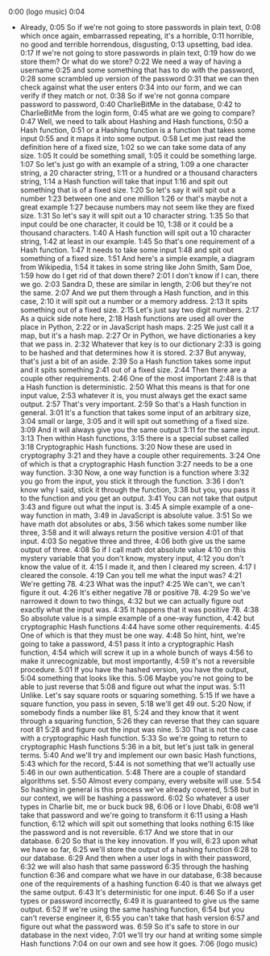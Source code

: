 0:00
(logo music)
0:04
- Already,
0:05
So if we're not going to store passwords in plain text,
0:08
which once again, embarrassed repeating, it's a horrible,
0:11
horrible, no good and terrible horrendous, disgusting,
0:13
upsetting, bad idea.
0:17
If we're not going to store passwords in plain text,
0:19
how do we store them? Or what do we store?
0:22
We need a way of having a username
0:25
and some something that has to do with the password,
0:28
some scrambled up version of the password
0:31
that we can then check against what the user enters
0:34
into our form, and we can verify if they match or not.
0:38
So if we're not gonna compare password to password,
0:40
CharlieBitMe in the database,
0:42
to CharlieBitMe from the login form,
0:45
what are we going to compare?
0:47
Well, we need to talk about Hashing and Hash functions,
0:50
a Hash function,
0:51
or a Hashing function is a function that takes some input
0:55
and it maps it into some output.
0:58
Let me just read the definition here of a fixed size,
1:02
so we can take some data of any size.
1:05
It could be something small,
1:05
it could be something large.
1:07
So let's just go with an example of a string,
1:09
a one character string, a 20 character string,
1:11
or a hundred or a thousand characters string,
1:14
a Hash function will take that input
1:16
and spit out something that is of a fixed size.
1:20
So let's say it will spit out a number
1:23
between one and one million
1:26
or that's maybe not a great example
1:27
because numbers may not seem like they are fixed size.
1:31
So let's say it will spit out a 10 character string.
1:35
So that input could be one character, it could be 10,
1:38
or it could be a thousand characters.
1:40
A Hash function will spit out a 10 character string,
1:42
at least in our example.
1:45
So that's one requirement of a Hash function.
1:47
It needs to take some input
1:48
and spit out something of a fixed size.
1:51
And here's a simple example, a diagram from Wikipedia,
1:54
it takes in some string like John Smith, Sam Doe,
1:59
how do I get rid of that down there?
2:01
I don't know if I can, there we go.
2:03
Sandra D, these are similar in length,
2:06
but they're not the same.
2:07
And we put them through a Hash function, and in this case,
2:10
it will spit out a number or a memory address.
2:13
It spits something out of a fixed size.
2:15
Let's just say two digit numbers.
2:17
As a quick side note here,
2:18
Hash functions are used all over the place in Python,
2:22
or in JavaScript hash maps.
2:25
We just call it a map, but it's a hash map.
2:27
Or in Python, we have dictionaries a key that we pass in.
2:32
Whatever that key is to our dictionary
2:33
is going to be hashed and that determines how it is stored.
2:37
But anyway, that's just a bit of an aside.
2:39
So a Hash function takes some input and it spits something
2:41
out of a fixed size.
2:44
Then there are a couple other requirements.
2:46
One of the most important
2:48
is that a Hash function is deterministic.
2:50
What this means is that for one input value,
2:53
whatever it is, you must always get the exact same output.
2:57
That's very important.
2:59
So that's a Hash function in general.
3:01
It's a function that takes some input of an arbitrary size,
3:04
small or large,
3:05
and it will spit out something of a fixed size.
3:09
And it will always give you the same output
3:11
for the same input.
3:13
Then within Hash functions,
3:15
there is a special subset called
3:18
Cryptographic Hash functions.
3:20
Now these are used in cryptography
3:21
and they have a couple other requirements.
3:24
One of which is that a cryptographic Hash function
3:27
needs to be a one way function.
3:30
Now, a one way function is a function where
3:32
you go from the input, you stick it through the function.
3:36
I don't know why I said, stick it through the function,
3:38
but you, you pass it to the function and you get an output.
3:41
You can not take that output
3:43
and figure out what the input is.
3:45
A simple example of a one-way function in math,
3:49
in JavaScript is absolute value.
3:51
So we have math dot absolutes or abs,
3:56
which takes some number like three,
3:58
and it will always return the positive version
4:01
of that input.
4:03
So negative three and three,
4:06
both give us the same output of three.
4:08
So if I call math dot absolute value
4:10
on this mystery variable that you don't know, mystery input,
4:12
you don't know the value of it.
4:15
I made it, and then I cleared my screen.
4:17
I cleared the console.
4:19
Can you tell me what the input was?
4:21
We're getting 78.
4:23
What was the input?
4:25
We can't, we can't figure it out.
4:26
It's either negative 78 or positive 78.
4:29
So we've narrowed it down to two things,
4:32
but we can actually figure out exactly what the input was.
4:35
It happens that it was positive 78.
4:38
So absolute value is a simple example of a one-way function,
4:42
but cryptographic Hash functions
4:44
have some other requirements.
4:45
One of which is that they must be one way.
4:48
So hint, hint, we're going to take a password,
4:51
pass it into a cryptographic Hash function,
4:54
which will screw it up in a whole bunch of ways
4:56
to make it unrecognizable, but most importantly,
4:59
it's not a reversible procedure.
5:01
If you have the hashed version, you have the output,
5:04
something that looks like this.
5:06
Maybe you're not going to be able to just reverse that
5:08
and figure out what the input was.
5:11
Unlike. Let's say square roots or squaring something.
5:15
If we have a square function, you pass in seven,
5:18
we'll get 49 out.
5:20
Now, if somebody finds a number like 81,
5:24
and they know that it went through a squaring function,
5:26
they can reverse that they can square root 81
5:28
and figure out the input was nine.
5:30
That is not the case with a cryptographic Hash function.
5:33
So we're going to return to cryptographic Hash functions
5:36
in a bit, but let's just talk in general terms.
5:40
And we'll try and implement our own basic Hash functions,
5:43
which for the record,
5:44
is not something that we'll actually use
5:46
in our own authentication.
5:48
There are a couple of standard algorithms set.
5:50
Almost every company, every website will use.
5:54
So hashing in general is this process we've already covered,
5:58
but in our context, we will be hashing a password.
6:02
So whatever a user types in Charlie bit, me or buck buck 98,
6:06
or I love Dhabi,
6:08
we'll take that password and we're going to transform it
6:11
using a Hash function,
6:12
which will spit out something that looks nothing
6:15
like the password and is not reversible.
6:17
And we store that in our database.
6:20
So that is the key innovation. If you will,
6:23
upon what we have so far,
6:25
we'll store the output of a hashing function
6:28
to our database.
6:29
And then when a user logs in with their password,
6:32
we will also hash that same password
6:35
through the hashing function
6:36
and compare what we have in our database,
6:38
because one of the requirements of a hashing function
6:40
is that we always get the same output.
6:43
It's deterministic for one input.
6:46
So if a user types or password incorrectly,
6:49
it is guaranteed to give us the same output.
6:52
If we're using the same hashing function,
6:54
but you can't reverse engineer it,
6:55
you can't take that hash version
6:57
and figure out what the password was.
6:59
So it's safe to store in our database in the next video,
7:01
we'll try our hand at writing some simple Hash functions
7:04
on our own and see how it goes.
7:06
(logo music)
